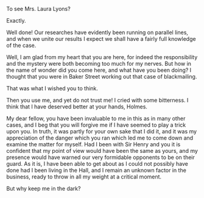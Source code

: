 To see Mrs. Laura Lyons?

Exactly.

Well done! Our researches have evidently been running on parallel
lines, and when we unite our results I expect we shall have a fairly
full knowledge of the case.

Well, I am glad from my heart that you are here, for indeed the
responsibility and the mystery were both becoming too much for my
nerves. But how in the name of wonder did you come here, and what have
you been doing? I thought that you were in Baker Street working out that
case of blackmailing.

That was what I wished you to think.

Then you use me, and yet do not trust me! I cried with some
bitterness. I think that I have deserved better at your hands,
Holmes.

My dear fellow, you have been invaluable to me in this as in many
other cases, and I beg that you will forgive me if I have seemed to play
a trick upon you. In truth, it was partly for your own sake that I did
it, and it was my appreciation of the danger which you ran which led me
to come down and examine the matter for myself. Had I been with Sir
Henry and you it is confident that my point of view would have been the
same as yours, and my presence would have warned our very formidable
opponents to be on their guard. As it is, I have been able to get about
as I could not possibly have done had I been living in the Hall, and I
remain an unknown factor in the business, ready to throw in all my
weight at a critical moment.

But why keep me in the dark?
